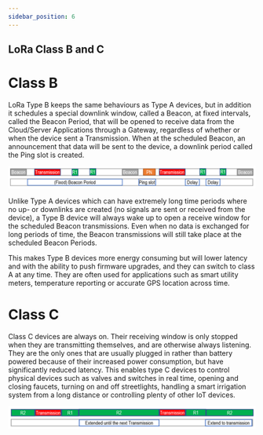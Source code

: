 ```yaml
---
sidebar_position: 6
---
```


## LoRa Class B and C

# Class B

LoRa Type B keeps the same behaviours as Type A devices, but in addition it schedules a special downlink window, called a Beacon, at fixed intervals, called the Beacon Period, that will be opened to receive data from the Cloud/Server Applications through a Gateway, regardless of whether or when the device sent a Transmission. When at the scheduled Beacon, an announcement that data will be sent to the device, a downlink period called the Ping slot is created.

![LoRa Class B](docs/Chirp-Wiki/img/classB.png)

Unlike Type A devices which can have extremely long time periods where no up- or downlinks are created (no signals are sent or received from the device), a Type B device will always wake up to open a receive window for the scheduled Beacon transmissions. Even when no data is exchanged for long periods of time, the Beacon transmissions will still take place at the scheduled Beacon Periods. 

This makes Type B devices more energy consuming but will lower latency and with the ability to push firmware upgrades, and they can switch to class A at any time. They are often used for applications such as smart utility meters, temperature reporting or accurate GPS location across time.

# Class C

Class C devices are always on. Their receiving window is only stopped when they are transmitting themselves, and are otherwise always listening. They are the only ones that are usually plugged in rather than battery powered because of their increased power consumption, but have significantly reduced latency. This enables type C devices to control physical devices such as valves and switches in real time, opening and closing faucets, turning on and off streetlights, handling a smart irrigation system from a long distance or controlling plenty of other IoT devices.

![LoRa Class C](docs/Chirp-Wiki/img/classC.png)
